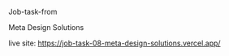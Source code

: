 Job-task-from

Meta Design Solutions

live site: https://job-task-08-meta-design-solutions.vercel.app/
